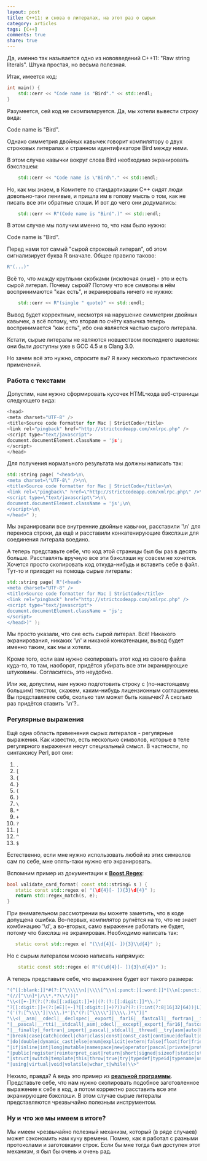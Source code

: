 ```yaml
---
layout: post
title: C++11: и снова о литералах, на этот раз о сырых
category: articles
tags: [C++]
comments: true
share: true
---
```


Да, именно так называется одно из нововведений C++11: "Raw string literals". Штука простая, но весьма полезная.

Итак, имеется код:

```cpp
int main() {
    std::cerr << "Code name is "Bird"." << std::endl;
}
```

Разумеется, сей код не скомпилируется. Да, мы хотели вывести строку вида:

<bash>
Code name is "Bird".
</bash>

Однако симметрия двойных кавычек говорит компилятору о двух строковых литералах и странном идентификаторе Bird между ними.

В этом случае кавычки вокруг слова Bird необходимо экранировать бэкслэшем:

```cpp
    std::cerr << "Code name is \"Bird\"." << std::endl;
```

Но, как мы знаем, в Комитете по стандартизации C++ сидят люди довольно-таки ленивые, и пришла им в голову мысль о том, как не писать все эти обратные слэши. И вот до чего они додумались:

```cpp
    std::cerr << R"(Code name is "Bird".)" << std::endl;
```

В этом случае мы получим именно то, что нам было нужно:

<bash>
Code name is "Bird".
</bash>

Перед нами тот самый "сырой строковый литерал", об этом сигнализирует буква R вначале. Общее правило таково:

```cpp
R"(...)"
```

Всё то, что *между* круглыми скобками (исключая оные) - это и есть сырой литерал. Почему сырой? Потому что все символы в нём воспринимаются "как есть", и экранировать ничего не нужно:

```cpp
    std::cerr << R"(single " quote)" << std::endl;
```

Вывод будет корректным, несмотря на нарушение симметрии двойных кавычек, а всё потому, что вторая по счёту кавычка теперь воспринимается "как есть", ибо она является частью сырого литерала.

Кстати, сырые литералы не являются новшеством последнего эшелона: они были доступны уже в GCC 4.5 и в Clang 3.0.

Но зачем всё это нужно, спросите вы? Я вижу несколько практических применений.

<h3>Работа с текстами</h3>

Допустим, нам нужно сформировать кусочек HTML-кода веб-страницы следующего вида:

```cpp
<head>
<meta charset="UTF-8" />
<title>Source code formatter for Mac | StrictCode</title>
<link rel="pingback" href="http://strictcodeapp.com/xmlrpc.php" />
<script type="text/javascript">
document.documentElement.className = 'js';
</script>
</head>
```

Для получения нормального результата мы должны написать так:

```cpp
std::string page( "<head>\n\
<meta charset=\"UTF-8\" />\n\
<title>Source code formatter for Mac | StrictCode</title>\n\
<link rel=\"pingback\" href=\"http://strictcodeapp.com/xmlrpc.php\" />\n\
<script type=\"text/javascript\">\n\
document.documentElement.className = 'js';\n\
</script>\n\
</head>" );
```

Мы экранировали все внутренние двойные кавычки, расставили '\n' для переноса строки, да ещё и расставили конкатенирующие бэкслэши для соединения литерала воедино.

А теперь представьте себе, что код этой страницы был бы раз в десять больше. Расставлять вручную все эти бэкслэши ну совсем не хочется. Хочется просто скопировать код откуда-нибудь и вставить себе в файл. Тут-то и приходят на помощь сырые литералы:

```cpp
std::string page( R"(<head>
<meta charset="UTF-8" />
<title>Source code formatter for Mac | StrictCode</title>
<link rel="pingback" href="http://strictcodeapp.com/xmlrpc.php" />
<script type="text/javascript">
document.documentElement.className = 'js';
</script>
</head>)" );
```

Мы просто указали, что сие есть сырой литерал. Всё! Никакого экранирования, никаких '\n' и никакой конкатенации, вывод будет именно таким, как мы и хотели.

Кроме того, если вам нужно скопировать этот код из своего файла куда-то, то там, наоборот, придётся убирать все эти экранирующие штуковины. Согласитесь, это неудобно.

Или же, допустим, нам нужно подготовить строку с (по-настоящему большим) текстом, скажем, каким-нибудь лицензионным соглашением. Вы представляете себе, сколько там может быть кавычек? А сколько раз придётся ставить '\n'?..

<h3>Регулярные выражения</h3>

Ещё одна область применения сырых литералов - регулярные выражения. Как известно, есть несколько символов, которые в теле регулярного выражения несут специальный смысл. В частности, по синтаксису Perl, вот они:

<ol>
  <li><code>.</code></li>
  <li><code>[</code></li>
  <li><code>{</code></li>
  <li><code>}</code></li>
  <li><code>(</code></li>
  <li><code>)</code></li>
  <li><code>\</code></li>
  <li><code>*</code></li>
  <li><code>+</code></li>
  <li><code>?</code></li>
  <li><code>|</code></li>
  <li><code>^</code></li>
  <li><code>$</code></li>
</ol>

Естественно, если мне нужно использовать любой из этих символов сам по себе, мне опять-таки нужно его экранировать.

Вспомним пример из документации к **<a href="http://www.boost.org/doc/libs/1_54_0/libs/regex/doc/html/boost_regex/introduction_and_overview.html">Boost.Regex</a>**:

```cpp
bool validate_card_format( const std::string& s ) {
   static const std::regex e( "(\d{4}[- ]){3}\d{4}" );
   return std::regex_match(s, e);
}
```

При внимательном рассмотрении вы можете заметить, что в коде допущена ошибка. Во-первых, компилятор ругнётся на то, что не знает комбинацию '\d', а во-вторых, само выражение работать не будет, потому что бэкслэш не экранирован. Необходимо написать так:

```cpp
   static const std::regex e( "(\\d{4}[- ]){3}\\d{4}" );
```

Но с сырым литералом можно написать напрямую:

```cpp
    static const std::regex e( R"((\d{4}[- ]){3}\d{4})" );
```

А теперь представьте себе, что выражение будет вот такого размера:

```cpp
"(^[[:blank:]]*#(?:[^\\\\\\n]|\\\\[^\\n[:punct:][:word:]]*[\\n[:punct:][:word:]])*)|"
"(//[^\\n]*|/\\*.*?\\*/)|"
"\\<([+-]?(?:(?:0x[[:xdigit:]]+)|(?:(?:[[:digit:]]*\\.)"
"?[[:digit:]]+(?:[eE][+-]?[[:digit:]]+)?))u?(?:(?:int(?:8|16|32|64))|L)?)\\>|"
"('(?:[^\\\\']|\\\\.)*'|\"(?:[^\\\\\"]|\\\\.)*\")|"
"\\<(__asm|__cdecl|__declspec|__export|__far16|__fastcall|__fortran|__import"
"|__pascal|__rtti|__stdcall|_asm|_cdecl|__except|_export|_far16|_fastcall"
"|__finally|_fortran|_import|_pascal|_stdcall|__thread|__try|asm|auto|bool"
"|break|case|catch|cdecl|char|class|const|const_cast|continue|default|delete"
"|do|double|dynamic_cast|else|enum|explicit|extern|false|float|for|friend|goto"
"|if|inline|int|long|mutable|namespace|new|operator|pascal|private|protected"
"|public|register|reinterpret_cast|return|short|signed|sizeof|static|static_cast"
"|struct|switch|template|this|throw|true|try|typedef|typeid|typename|union|unsigned"
"|using|virtual|void|volatile|wchar_t|while)\\>"
```

Нехило, правда? А ведь это пример из **<a href="http://www.open-std.org/jtc1/sc22/wg21/docs/papers/2007/n2146.html#Motivating">реальной программы</a>**. Представьте себе, что нам нужно скопировать подобное заготовленное выражение к себе в код, а потом корректно расставить все эти экранирующие бэкслэши. В этом случае сырые литералы представляются чрезвычайно полезным инструментом.

<h3>Ну и что же мы имеем в итоге?</h3>

Мы имеем чрезвычайно полезный механизм, который (в ряде случаев) может сэкономить нам кучу времени. Помню, как я работал с разными протоколами и заготовками строк. Если бы мне тогда был доступен этот механизм, я был бы очень и очень рад.
